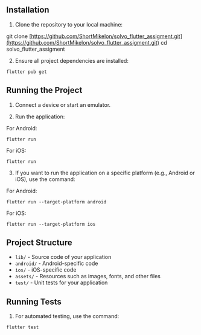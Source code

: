 
## Installation

1. Clone the repository to your local machine:

git clone [https://github.com/ShortMikelon/solvo_flutter_assigment.git](https://github.com/ShortMikelon/solvo_flutter_assigment.git)
cd solvo_flutter_assigment

2. Ensure all project dependencies are installed:

```
flutter pub get
```

## Running the Project

1. Connect a device or start an emulator.

2. Run the application:

For Android:

```
flutter run
```

For iOS:

```
flutter run
```

3. If you want to run the application on a specific platform (e.g., Android or iOS), use the command:

For Android:

```
flutter run --target-platform android
```

For iOS:

```
flutter run --target-platform ios
```

## Project Structure

- `lib/` - Source code of your application
- `android/` - Android-specific code
- `ios/` - iOS-specific code
- `assets/` - Resources such as images, fonts, and other files
- `test/` - Unit tests for your application

## Running Tests

1. For automated testing, use the command:

```
flutter test
```
